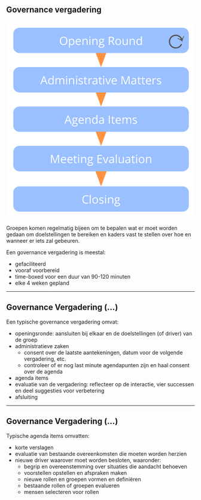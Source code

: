 ## Governance vergadering

![right,fit](img/meetings/governance-meeting.png)

Groepen komen regelmatig bijeen om te bepalen wat er moet worden gedaan om doelstellingen te bereiken en kaders vast te stellen over hoe en wanneer er iets zal gebeuren.

Een governance vergadering is meestal:

- gefaciliteerd 
- vooraf voorbereid 
- time-boxed voor een duur van 90-120 minuten
- elke 4 weken gepland

* * *

## Governance Vergadering (...)

Een typische governance vergadering omvat:

- openingsronde: aansluiten bij elkaar en de doelstellingen (of driver) van de groep
- administratieve zaken 
    - consent over de laatste aantekeningen, datum voor de volgende vergadering, etc.
    - controleer of er nog last minute agendapunten zijn en haal consent over de agenda
- agenda items 
- evaluatie van de vergadering: reflecteer op de interactie, vier successen en deel suggesties voor verbetering
- afsluiting

* * *

## Governance Vergadering (...)

Typische agenda items omvatten:

- korte verslagen 
- evaluatie van bestaande overeenkomsten die moeten worden herzien
- nieuwe driver waarover moet worden besloten, waaronder: 
    - begrip en overeenstemming over situaties die aandacht behoeven 
    - voorstellen opstellen en afspraken maken 
    - nieuwe rollen en groepen vormen en definiëren 
    - bestaande rollen of groepen evalueren
    - mensen selecteren voor rollen